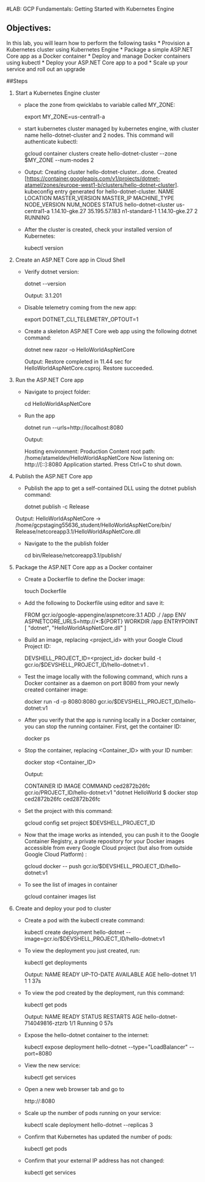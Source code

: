 #LAB: GCP Fundamentals: Getting Started with Kubernetes Engine

## Objectives:

In this lab, you will learn how to perform the following tasks
    * Provision a Kubernetes cluster using Kubernetes Engine
    * Package a simple ASP.NET Core app as a Docker container
    * Deploy and manage Docker containers using kubectl
    * Deploy your ASP.NET Core app to a pod
    * Scale up your service and roll out an upgrade

##Steps

1. Start a Kubernetes Engine cluster

    - place the zone from qwicklabs to variable called MY_ZONE:

        export MY_ZONE=us-central1-a
    
    - start kubernetes cluster managed by kubernetes engine, with cluster name hello-dotnet-cluster and 2 nodes. This command will authenticate kubectl:

        gcloud container clusters create hello-dotnet-cluster --zone $MY_ZONE --num-nodes 2

    - Output:
        Creating cluster hello-dotnet-cluster...done.
        Created [https://container.googleapis.com/v1/projects/dotnet-atamel/zones/europe-west1-b/clusters/hello-dotnet-cluster].
        kubeconfig entry generated for hello-dotnet-cluster.
        NAME                  LOCATION          MASTER_VERSION  MASTER_IP      MACHINE_TYPE    NODE_VERSION   NUM_NODES  STATUS
        hello-dotnet-cluster  us-central1-a  1.14.10-gke.27   35.195.57.183  n1-standard-1  1.14.10-gke.27  2          RUNNING

    - After the cluster is created, check your installed version of Kubernetes:

        kubectl version
    
2. Create an ASP.NET Core app in Cloud Shell

    - Verify dotnet version:

        dotnet --version

      Output: 3.1.201

    - Disable telemetry coming from the new app:

        export DOTNET_CLI_TELEMETRY_OPTOUT=1

    - Create a skeleton ASP.NET Core web app using the following dotnet command:

        dotnet new razor -o HelloWorldAspNetCore

      Output: 
      Restore completed in 11.44 sec for HelloWorldAspNetCore.csproj.
      Restore succeeded.  
3. Run the ASP.NET Core app

    - Navigate to project folder:

        cd HelloWorldAspNetCore

    - Run the app

        dotnet run --urls=http://localhost:8080

      Output: 

        Hosting environment: Production
        Content root path: /home/atameldev/HelloWorldAspNetCore
        Now listening on: http://[::]:8080
        Application started. Press Ctrl+C to shut down.   

4. Publish the ASP.NET Core app

    -  Publish the app to get a self-contained DLL using the dotnet publish command:

        dotnet publish -c Release

      Output: 
      HelloWorldAspNetCore -> /home/gcpstaging55636_student/HelloWorldAspNetCore/bin/   Release/netcoreapp3.1/HelloWorldAspNetCore.dll 

    - Navigate to the the publish folder

        cd bin/Release/netcoreapp3.1/publish/

5. Package the ASP.NET Core app as a Docker container

    - Create a Dockerfile to define the Docker image:

        touch Dockerfile

    - Add the following to Dockerfile using editor and save it:

        FROM gcr.io/google-appengine/aspnetcore:3.1 ADD ./ /app
        ENV ASPNETCORE_URLS=http://*:${PORT}
        WORKDIR /app
        ENTRYPOINT [ "dotnet", "HelloWorldAspNetCore.dll" ]

    - Build an image, replacing <project_id> with your Google Cloud Project ID:

        DEVSHELL_PROJECT_ID=<project_id> docker build -t gcr.io/$DEVSHELL_PROJECT_ID/hello-dotnet:v1 .

    - Test the image locally with the following command, which runs a Docker container as a daemon on port 8080 from your newly created container image:

        docker run -d -p 8080:8080 gcr.io/$DEVSHELL_PROJECT_ID/hello-dotnet:v1

    - After you verify that the app is running locally in a Docker container, you can stop the running container.   First, get the container ID:

        docker ps

    - Stop the container, replacing <Container_ID> with your ID number:

        docker stop <Container_ID>    

      Output: 

      CONTAINER ID         IMAGE                              COMMAND
    ced2872b26fc        gcr.io/PROJECT_ID/hello-dotnet:v1    "dotnet HelloWorld
    $ docker stop ced2872b26fc
    ced2872b26fc    

    - Set the project with this command:

        gcloud config set project $DEVSHELL_PROJECT_ID

    - Now that the image works as intended, you can push it to the Google Container Registry, a private repository for your Docker images accessible from every Google Cloud project (but also from outside Google Cloud Platform) :

        gcloud docker -- push gcr.io/$DEVSHELL_PROJECT_ID/hello-dotnet:v1

    - To see the list of images in container

        gcloud container images list

6. Create and deploy your pod to cluster

    - Create a pod with the kubectl create command:

        kubectl create deployment hello-dotnet --image=gcr.io/$DEVSHELL_PROJECT_ID/hello-dotnet:v1

    - To view the deployment you just created, run:

        kubectl get deployments

      Output: 
              NAME           READY    UP-TO-DATE   AVAILABLE   AGE
              hello-dotnet   1/1         1          1          37s
    - To view the pod created by the deployment, run this command:

        kubectl get pods

      Output: NAME                         READY     STATUS    RESTARTS   AGE
              hello-dotnet-714049816-ztzrb   1/1       Running   0        57s  
    
    - Expose the hello-dotnet container to the internet:

        kubectl expose deployment hello-dotnet --type="LoadBalancer" --port=8080

    - View the new service:

        kubectl get services

    - Open a new web browser tab and go to

        http://<external IP address>:8080

    - Scale up the number of pods running on your service:

        kubectl scale deployment hello-dotnet --replicas 3

    - Confirm that Kubernetes has updated the number of pods:

        kubectl get pods

    - Confirm that your external IP address has not changed:

        kubectl get services